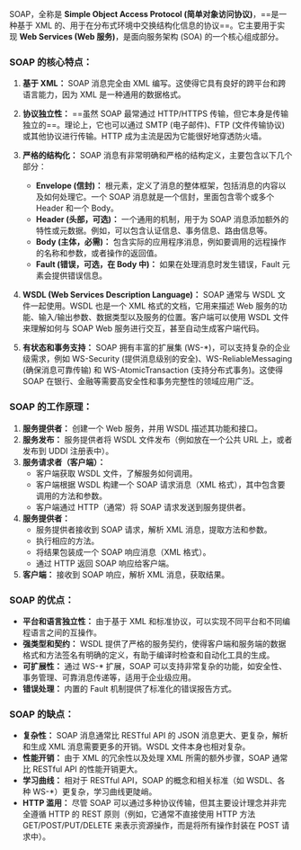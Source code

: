SOAP，全称是 **Simple Object Access Protocol (简单对象访问协议)**，==是一种基于 XML 的、用于在分布式环境中交换结构化信息的协议==。它主要用于实现 **Web Services (Web 服务)**，是面向服务架构 (SOA) 的一个核心组成部分。

### SOAP 的核心特点：

1. **基于 XML：** SOAP 消息完全由 XML 编写。这使得它具有良好的跨平台和跨语言能力，因为 XML 是一种通用的数据格式。
    
2. **协议独立性：** ==虽然 SOAP 最常通过 HTTP/HTTPS 传输，但它本身是传输独立的==。理论上，它也可以通过 SMTP (电子邮件)、FTP (文件传输协议) 或其他协议进行传输。HTTP 成为主流是因为它能很好地穿透防火墙。
    
3. **严格的结构化：** SOAP 消息有非常明确和严格的结构定义，主要包含以下几个部分：
    
    - **Envelope (信封)：** 根元素，定义了消息的整体框架，包括消息的内容以及如何处理它。一个 SOAP 消息就是一个信封，里面包含零个或多个 Header 和一个 Body。
    - **Header (头部，可选)：** 一个通用的机制，用于为 SOAP 消息添加额外的特性或元数据。例如，可以包含认证信息、事务信息、路由信息等。
    - **Body (主体，必需)：** 包含实际的应用程序消息，例如要调用的远程操作的名称和参数，或者操作的返回值。
    - **Fault (错误，可选，在 Body 中)：** 如果在处理消息时发生错误，Fault 元素会提供错误信息。
4. **WSDL (Web Services Description Language)：** SOAP 通常与 WSDL 文件一起使用。WSDL 也是一个 XML 格式的文档，它用来描述 Web 服务的功能、输入/输出参数、数据类型以及服务的位置。客户端可以使用 WSDL 文件来理解如何与 SOAP Web 服务进行交互，甚至自动生成客户端代码。
    
5. **有状态和事务支持：** SOAP 拥有丰富的扩展集 (WS-*)，可以支持复杂的企业级需求，例如 WS-Security (提供消息级别的安全)、WS-ReliableMessaging (确保消息可靠传输) 和 WS-AtomicTransaction (支持分布式事务)。这使得 SOAP 在银行、金融等需要高安全性和事务完整性的领域应用广泛。
    

### SOAP 的工作原理：

1. **服务提供者：** 创建一个 Web 服务，并用 WSDL 描述其功能和接口。
2. **服务发布：** 服务提供者将 WSDL 文件发布（例如放在一个公共 URL 上，或者发布到 UDDI 注册表中）。
3. **服务请求者（客户端）：**
    - 客户端获取 WSDL 文件，了解服务如何调用。
    - 客户端根据 WSDL 构建一个 SOAP 请求消息（XML 格式），其中包含要调用的方法和参数。
    - 客户端通过 HTTP（通常）将 SOAP 请求发送到服务提供者。
4. **服务提供者：**
    - 服务提供者接收到 SOAP 请求，解析 XML 消息，提取方法和参数。
    - 执行相应的方法。
    - 将结果包装成一个 SOAP 响应消息（XML 格式）。
    - 通过 HTTP 返回 SOAP 响应给客户端。
5. **客户端：** 接收到 SOAP 响应，解析 XML 消息，获取结果。

### SOAP 的优点：

- **平台和语言独立性：** 由于基于 XML 和标准协议，可以实现不同平台和不同编程语言之间的互操作。
- **强类型和契约：** WSDL 提供了严格的服务契约，使得客户端和服务端的数据格式和方法签名有明确的定义，有助于编译时检查和自动化工具的生成。
- **可扩展性：** 通过 WS-* 扩展，SOAP 可以支持非常复杂的功能，如安全性、事务管理、可靠消息传递等，适用于企业级应用。
- **错误处理：** 内置的 Fault 机制提供了标准化的错误报告方式。

### SOAP 的缺点：

- **复杂性：** SOAP 消息通常比 RESTful API 的 JSON 消息更大、更复杂，解析和生成 XML 消息需要更多的开销。WSDL 文件本身也相对复杂。
- **性能开销：** 由于 XML 的冗余性以及处理 XML 所需的额外步骤，SOAP 通常比 RESTful API 的性能开销更大。
- **学习曲线：** 相对于 RESTful API，SOAP 的概念和相关标准（如 WSDL、各种 WS-*）更复杂，学习曲线更陡峭。
- **HTTP 滥用：** 尽管 SOAP 可以通过多种协议传输，但其主要设计理念并非完全遵循 HTTP 的 REST 原则（例如，它通常不直接使用 HTTP 方法 GET/POST/PUT/DELETE 来表示资源操作，而是将所有操作封装在 POST 请求中）。